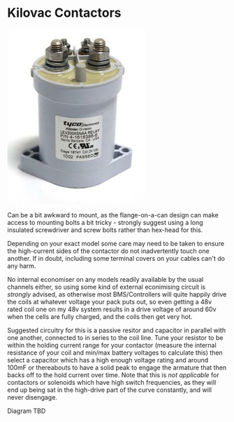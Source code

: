 # Kilovac Contactors

![A vertical orientation kilovac contactor with threaded bolt connections](/img/kilovac/contactor.jpg)

Can be a bit awkward to mount, as the flange-on-a-can design can make access to mounting bolts a bit tricky - strongly suggest using a long insulated screwdriver and screw bolts rather than hex-head for this.

Depending on your exact model some care may need to be taken to ensure the high-current sides of the contactor do not inadvertently touch one another.
If in doubt, including some terminal covers on your cables can't do any harm.

No internal economiser on any models readily available by the usual channels either, so using some kind of external econimising circuit is _strongly_ advised, as otherwise most BMS/Controllers will quite happily drive the coils at whatever voltage your pack puts out, so even getting a 48v rated coil one on my 48v system results in a drive voltage of around 60v when the cells are fully charged, and the coils then get very hot.

Suggested circuitry for this is a passive resitor and capacitor in parallel with one another, connected to in series to the coil line.
Tune your resistor to be within the holding current range for your contactor (measure the internal resistance of your coil and min/max battery voltages to calculate this) then select a capacitor which has a high enough voltage rating and around 100mF or thereabouts to have a solid peak to engage the armature that then backs off to the hold current over time.
Note that this is _not applicable_ for contactors or solenoids which have high switch frequencies, as they will end up being sat in the high-drive part of the curve constantly, and will never disengage.

Diagram TBD
